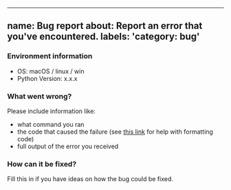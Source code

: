 ______________________________________________________________________

## name: Bug report about: Report an error that you've encountered. labels: 'category: bug'

### Environment information

- OS: macOS / linux / win
- Python Version: x.x.x

### What went wrong?

Please include information like:

- what command you ran
- the code that caused the failure (see [this link](https://help.github.com/articles/basic-writing-and-formatting-syntax/) for help with formatting code)
- full output of the error you received

### How can it be fixed?

Fill this in if you have ideas on how the bug could be fixed.
